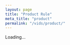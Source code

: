 ```yaml
---
layout: page
title: "Product Rule"
meta_title: "product"
permalink: "/vids/product/"
---
```



<html>
<head>
<script>

function setCookie(cname,cvalue,exdays) {
    var d = new Date();
    d.setTime(d.getTime() + (exdays*24*60*60*1000));
    var expires = "expires=" + d.toGMTString();
    document.cookie = cname + "=" + cvalue + ";" + expires + ";path=/";
}

function getCookie(cname) {
    var name = cname + "=";
    var decodedCookie = decodeURIComponent(document.cookie);
    var ca = decodedCookie.split(';');
    for(var i = 0; i < ca.length; i++) {
        var c = ca[i];
        while (c.charAt(0) == ' ') {
            c = c.substring(1);
        }
        if (c.indexOf(name) == 0) {
            return c.substring(name.length, c.length);
        }
    }
    return "";
}

function checkCookie() {
    var vidchoice=getCookie("product");
    if (vidchoice==1){window.location.href = "https://ximera.osu.edu/fall18calcvids/o/product/name";}
    else if (vidchoice==2){window.location.href = "https://ximera.osu.edu/fall18calcvids/v/product/name";}
    else if (vidchoice==3){window.location.href = "https://ximera.osu.edu/fall18calcvids/c/product/name";}
    else {
      var forwardchoice=Math.random();
      if (forwardchoice <= 0.33 ){
        setCookie("product", 1, 365);
        checkCookie();
        }
      else if (forwardchoice <= 0.66 ){
        setCookie("product", 2, 365);
        checkCookie();
        }
      else {
        setCookie("product", 3, 365);
        checkCookie();
        }
      }
}


</script>
</head>
<body onload="checkCookie()">
Loading...
</body>
</html>

